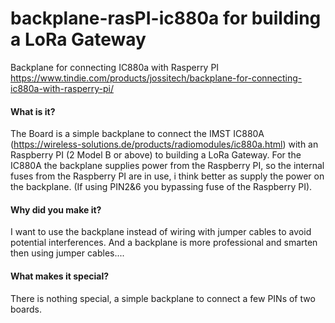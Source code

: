# backplane-rasPI-ic880a for building a LoRa Gateway
Backplane for connecting IC880a with Rasperry PI
https://www.tindie.com/products/jossitech/backplane-for-connecting-ic880a-with-rasperry-pi/
#### What is it?
The Board is a simple backplane to connect the IMST IC880A (https://wireless-solutions.de/products/radiomodules/ic880a.html) with an Raspberry PI (2 Model B or above) to building a LoRa Gateway. For the IC880A the backplane supplies power from the Raspberry PI, so the internal fuses from the Raspberry PI are in use, i think better as supply the power on the backplane. (If using PIN2&6 you bypassing fuse of the Raspberry PI).

#### Why did you make it?
I want to use the backplane instead of wiring with jumper cables to avoid potential interferences. And a backplane is more professional and smarten then using jumper cables....

#### What makes it special?
There is nothing special, a simple backplane to connect a few PINs of two boards.
